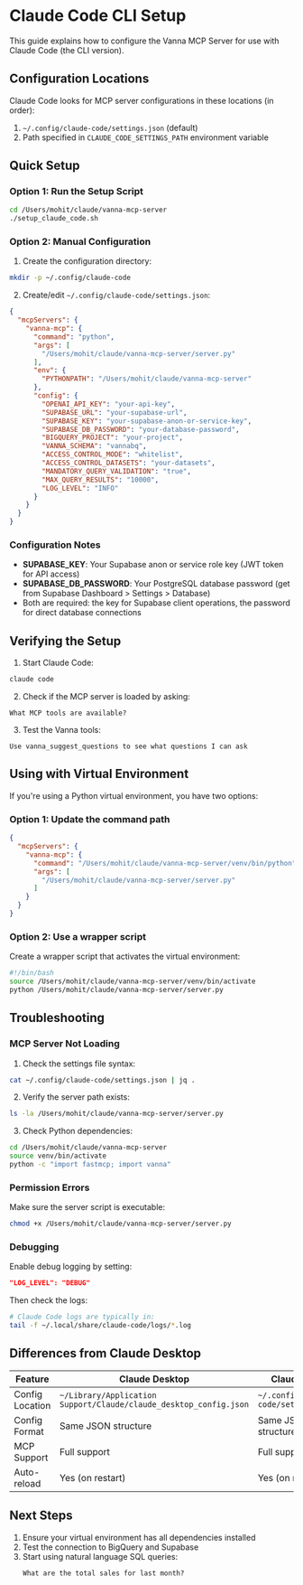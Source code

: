# Claude Code CLI Setup

This guide explains how to configure the Vanna MCP Server for use with Claude Code (the CLI version).

## Configuration Locations

Claude Code looks for MCP server configurations in these locations (in order):

1. `~/.config/claude-code/settings.json` (default)
2. Path specified in `CLAUDE_CODE_SETTINGS_PATH` environment variable

## Quick Setup

### Option 1: Run the Setup Script

```bash
cd /Users/mohit/claude/vanna-mcp-server
./setup_claude_code.sh
```

### Option 2: Manual Configuration

1. Create the configuration directory:
```bash
mkdir -p ~/.config/claude-code
```

2. Create/edit `~/.config/claude-code/settings.json`:
```json
{
  "mcpServers": {
    "vanna-mcp": {
      "command": "python",
      "args": [
        "/Users/mohit/claude/vanna-mcp-server/server.py"
      ],
      "env": {
        "PYTHONPATH": "/Users/mohit/claude/vanna-mcp-server"
      },
      "config": {
        "OPENAI_API_KEY": "your-api-key",
        "SUPABASE_URL": "your-supabase-url",
        "SUPABASE_KEY": "your-supabase-anon-or-service-key",
        "SUPABASE_DB_PASSWORD": "your-database-password",
        "BIGQUERY_PROJECT": "your-project",
        "VANNA_SCHEMA": "vannabq",
        "ACCESS_CONTROL_MODE": "whitelist",
        "ACCESS_CONTROL_DATASETS": "your-datasets",
        "MANDATORY_QUERY_VALIDATION": "true",
        "MAX_QUERY_RESULTS": "10000",
        "LOG_LEVEL": "INFO"
      }
    }
  }
}
```

### Configuration Notes

- **SUPABASE_KEY**: Your Supabase anon or service role key (JWT token for API access)
- **SUPABASE_DB_PASSWORD**: Your PostgreSQL database password (get from Supabase Dashboard > Settings > Database)
- Both are required: the key for Supabase client operations, the password for direct database connections

## Verifying the Setup

1. Start Claude Code:
```bash
claude code
```

2. Check if the MCP server is loaded by asking:
```
What MCP tools are available?
```

3. Test the Vanna tools:
```
Use vanna_suggest_questions to see what questions I can ask
```

## Using with Virtual Environment

If you're using a Python virtual environment, you have two options:

### Option 1: Update the command path
```json
{
  "mcpServers": {
    "vanna-mcp": {
      "command": "/Users/mohit/claude/vanna-mcp-server/venv/bin/python",
      "args": [
        "/Users/mohit/claude/vanna-mcp-server/server.py"
      ]
    }
  }
}
```

### Option 2: Use a wrapper script
Create a wrapper script that activates the virtual environment:

```bash
#!/bin/bash
source /Users/mohit/claude/vanna-mcp-server/venv/bin/activate
python /Users/mohit/claude/vanna-mcp-server/server.py
```

## Troubleshooting

### MCP Server Not Loading

1. Check the settings file syntax:
```bash
cat ~/.config/claude-code/settings.json | jq .
```

2. Verify the server path exists:
```bash
ls -la /Users/mohit/claude/vanna-mcp-server/server.py
```

3. Check Python dependencies:
```bash
cd /Users/mohit/claude/vanna-mcp-server
source venv/bin/activate
python -c "import fastmcp; import vanna"
```

### Permission Errors

Make sure the server script is executable:
```bash
chmod +x /Users/mohit/claude/vanna-mcp-server/server.py
```

### Debugging

Enable debug logging by setting:
```json
"LOG_LEVEL": "DEBUG"
```

Then check the logs:
```bash
# Claude Code logs are typically in:
tail -f ~/.local/share/claude-code/logs/*.log
```

## Differences from Claude Desktop

| Feature | Claude Desktop | Claude Code |
|---------|---------------|-------------|
| Config Location | `~/Library/Application Support/Claude/claude_desktop_config.json` | `~/.config/claude-code/settings.json` |
| Config Format | Same JSON structure | Same JSON structure |
| MCP Support | Full support | Full support |
| Auto-reload | Yes (on restart) | Yes (on restart) |

## Next Steps

1. Ensure your virtual environment has all dependencies installed
2. Test the connection to BigQuery and Supabase
3. Start using natural language SQL queries:
   ```
   What are the total sales for last month?
   ```